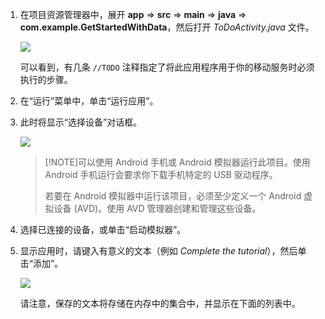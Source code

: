 1. 在项目资源管理器中，展开 **app** => **src** => **main** => **java** => **com.example.GetStartedWithData**，然后打开 *ToDoActivity.java* 文件。

   	![](./media/download-android-sample-code/mobile-services-android-studio-project.png)

   	可以看到，有几条 `//TODO` 注释指定了将此应用程序用于你的移动服务时必须执行的步骤。

2. 在“运行”菜单中，单击“运行应用”。

3. 此时将显示“选择设备”对话框。

	![](./media/mobile-services-android-run-sample-code/android-studio-choose-device.png)

	> [!NOTE]可以使用 Android 手机或 Android 模拟器运行此项目。使用 Android 手机运行会要求你下载手机特定的 USB 驱动程序。
	>
	> 若要在 Android 模拟器中运行该项目，必须至少定义一个 Android 虚拟设备 (AVD)。使用 AVD 管理器创建和管理这些设备。

4. 选择已连接的设备，或单击“启动模拟器”。

5. 显示应用时，请键入有意义的文本（例如 _Complete the tutorial_），然后单击“添加”。

   	![](./media/download-android-sample-code/mobile-quickstart-startup-android.png)

   	请注意，保存的文本将存储在内存中的集合中，并显示在下面的列表中。

<!---HONumber=71-->